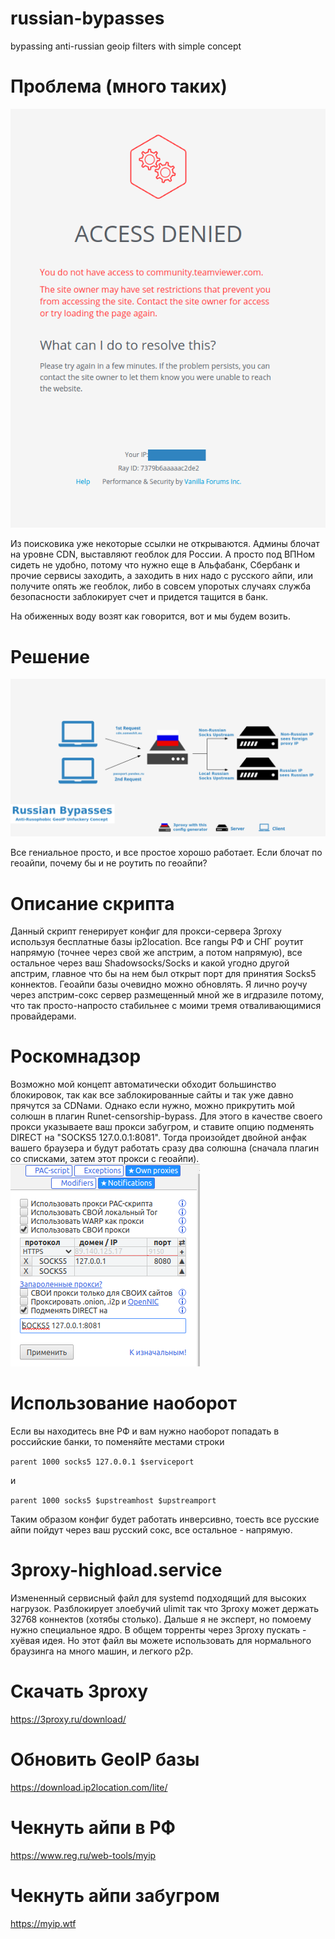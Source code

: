 # russian-bypasses
bypassing anti-russian geoip filters with simple concept

# Проблема (много таких)
![problem](img/bullshit.png)

Из поисковика уже некоторые ссылки не открываются. Админы блочат на уровне CDN, выставляют геоблок для России. А просто под ВПНом сидеть не удобно, потому что нужно еще в Альфабанк, Сбербанк и прочие сервисы заходить, а заходить в них надо с русского айпи, или получите опять же геоблок, либо в совсем упоротых случаях служба безопасности заблокирует счет и придется тащится в банк.

На обиженных воду возят как говорится, вот и мы будем возить.

# Решение
![solution](img/russian-bypasses.png)

Все гениальное просто, и все простое хорошо работает. Если блочат по геоайпи, почему бы и не роутить по геоайпи?

# Описание скрипта
Данный скрипт генерирует конфиг для прокси-сервера 3proxy используя бесплатные базы ip2location. Все rangы РФ и СНГ роутит напрямую (точнее через свой же апстрим, а потом напрямую), все остальное через ваш Shadowsocks/Socks и какой угодно другой апстрим, главное что бы на нем был открыт порт для принятия Socks5 коннектов. Геоайпи базы очевидно можно обновлять. Я лично роучу через апстрим-сокс сервер размещенный мной же в игдразиле потому, что так просто-напросто стабильнее с моими тремя отваливающимися провайдерами.

# Роскомнадзор
Возможно мой концепт автоматически обходит большинство блокировок, так как все заблокированные сайты и так уже давно прячутся за CDNами. Однако если нужно, можно прикрутить мой солюшн в плагин Runet-censorship-bypass. Для этого в качестве своего прокси указываете ваш прокси забугром, и ставите опцию подменять DIRECT на "SOCKS5 127.0.0.1:8081". Тогда произойдет двойной анфак вашего браузера и будут работать сразу два солюшна (сначала плагин со списками, затем этот прокси с геоайпи).
![runet](img/runet.png)

# Использование наоборот
Если вы находитесь вне РФ и вам нужно наоборот попадать в российские банки, то поменяйте местами строки

```parent 1000 socks5 127.0.0.1 $serviceport```

и

```parent 1000 socks5 $upstreamhost $upstreamport```

Таким образом конфиг будет работать инверсивно, тоесть все русские айпи пойдут через ваш русский сокс, все остальное - напрямую.

# 3proxy-highload.service
Измененный сервисный файл для systemd подходящий для высоких нагрузок. Разблокирует злоебучий ulimit так что 3proxy может держать 32768 коннектов (хотябы столько). Дальше я не эксперт, но помоему нужно специальное ядро. В общем торренты через 3proxy пускать - хуёвая идея. Но этот файл вы можете использовать для нормального браузинга на много машин, и легкого p2p.

# Скачать 3proxy
https://3proxy.ru/download/

# Обновить GeoIP базы
https://download.ip2location.com/lite/

# Чекнуть айпи в РФ
https://www.reg.ru/web-tools/myip

# Чекнуть айпи забугром
https://myip.wtf
